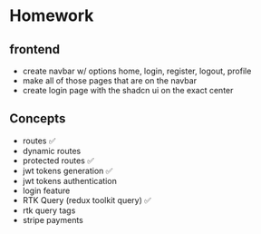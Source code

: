 # Homework

## frontend

* create navbar w/ options home, login, register, logout, profile
* make all of those pages that are on the navbar
* create login page with the shadcn ui on the exact center

## Concepts

* routes ✅
* dynamic routes
* protected routes ✅
* jwt tokens generation ✅
* jwt tokens authentication
* login feature
* RTK Query (redux toolkit query) ✅
* rtk query tags
* stripe payments
